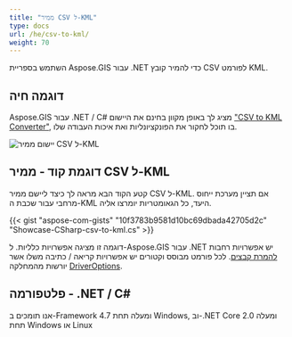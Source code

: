 ```yaml
---
title: "ממיר CSV ל-KML"
type: docs
url: /he/csv-to-kml/
weight: 70
---
```


השתמש בספריית Aspose.GIS עבור .NET כדי להמיר קובץ CSV לפורמט KML.

## **דוגמה חיה**

Aspose.GIS עבור .NET / C# מציג לך באופן מקוון בחינם את היישום ["CSV to KML Converter"](https://products.aspose.app/gis/conversion/csv-to-kml), בו תוכל לחקור את הפונקציונליות ואת איכות העבודה שלו.

![יישום ממיר CSV ל-KML](conversion.png)

## **דוגמת קוד - ממיר CSV ל-KML**

קטע הקוד הבא מראה לך כיצד ליישם ממיר CSV ל-KML. אם תציין מערכת ייחוס מרחבי עבור שכבת ה-KML היעד, כל הגאומטריות יומרצו אליה. 

{{< gist "aspose-com-gists" "10f3783b9581d10bc69dbada42705d2c" "Showcase-CSharp-csv-to-kml.cs" >}}

דוגמה זו מציגה אפשרויות כלליות. ל-Aspose.GIS עבור .NET יש אפשרויות רחבות [להמרת קבצים](https://docs.aspose.com/gis/net/vector-layers/). לכל פורמט מבוסס וקטורים יש אפשרויות קריאה / כתיבה משלו אשר יורשות מהמחלקה [DriverOptions](https://reference.aspose.com/gis/net/aspose.gis/driveroptions).

## **פלטפורמה - .NET / C#**

אנו תומכים ב-Framework 4.7 ומעלה תחת Windows, וב-.NET Core 2.0 ומעלה תחת Windows או Linux
